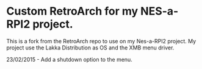 # Custom RetroArch for my NES-a-RPI2 project.

This is a fork from the RetroArch repo to use on my Nes-a-RPI2 project. My project use the Lakka Distribution as OS and the XMB menu driver.

23/02/2015 - Add a shutdown option to the menu.
